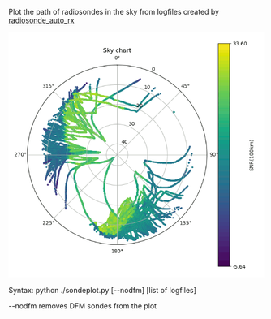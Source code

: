 Plot the path of radiosondes in the sky from logfiles created by [radiosonde_auto_rx](https://github.com/projecthorus/radiosonde_auto_rx)

![sondeplot](sondeplot.png)



Syntax:
python ./sondeplot.py [--nodfm] [list of logfiles]

--nodfm removes DFM sondes from the plot
